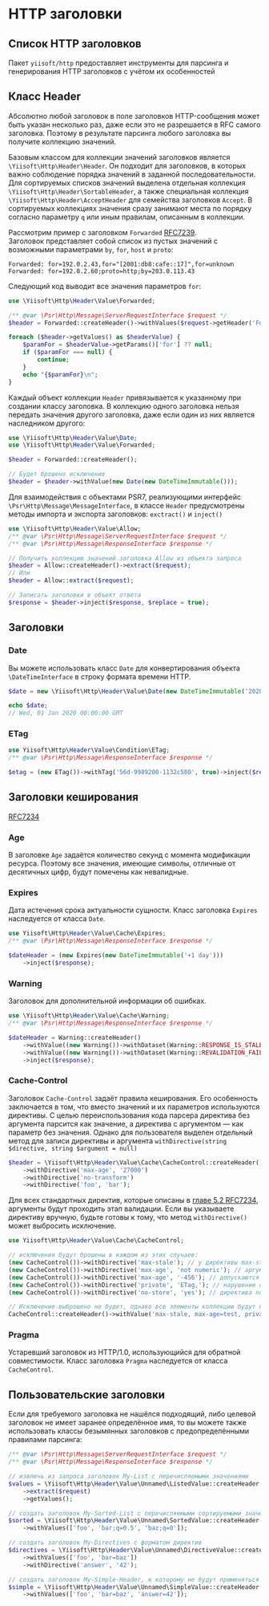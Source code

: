 # HTTP заголовки

## Список HTTP заголовков


Пакет `yiisoft/http` предоставляет инструменты для парсинга и генерирования HTTP заголовков с учётом их особенностей

## Класс Header

Абсолютно любой заголовок в поле заголовков HTTP-сообщения может быть указан несколько раз, даже если это не разрешается
в RFC самого заголовка. Поэтому в результате парсинга любого заголовка вы получите коллекцию значений.

Базовым классом для коллекции значений заголовков является `\Yiisoft\Http\Header\Header`. Он подходит для заголовков,
в которых важно соблюдение порядка значений в заданной последовательности. Для сортируемых списков значений выделена
отдельная коллекция `\Yiisoft\Http\Header\SortableHeader`, а также специальная коллекция
`\Yiisoft\Http\Header\AcceptHeader` для семейства заголовков `Accept`. В сортируемых коллекциях значения сразу занимают
места по порядку согласно параметру `q` или иным правилам, описанным в коллекции.

Рассмотрим пример с заголовком `Forwarded` [RFC7239](https://tools.ietf.org/html/rfc7239).\
Заголовок представляет собой список из пустых значений с возможными параметрами `by`, `for`, `host` и `proto`:

```
Forwarded: for=192.0.2.43,for="[2001:db8:cafe::17]",for=unknown
Forwarded: for=192.0.2.60;proto=http;by=203.0.113.43
```

Следующий код выводит все значения параметров `for`:

```php
use \Yiisoft\Http\Header\Value\Forwarded;

/** @var \Psr\Http\Message\ServerRequestInterface $request */
$header = Forwarded::createHeader()->withValues($request->getHeader('Forwarded'));

foreach ($header->getValues() as $headerValue) {
    $paramFor = $headerValue->getParams()['for'] ?? null;
    if ($paramFor === null) {
        continue;
    }
    echo "{$paramFor}\n";
}
```

Каждый объект коллекции `Header` привязывается к указанному при создании классу заголовка. В коллекцию одного заголовка
нельзя передать значения другого заголовка, даже если один из них является наследником другого:

```php
use \Yiisoft\Http\Header\Value\Date;
use \Yiisoft\Http\Header\Value\Forwarded;

$header = Forwarded::createHeader();

// Будет брошено исключение
$header = $header->withValue(new Date(new DateTimeImmutable()));
```

Для взаимодействия с объектами PSR7, реализующими интерфейс `\Psr\Http\Message\MessageInterface`, в классе `Header`
предусмотрены методы импорта и экспорта заголовков: `exctract()` и `inject()`

```php
use \Yiisoft\Http\Header\Value\Allow;
/** @var \Psr\Http\Message\ServerRequestInterface $request */
/** @var \Psr\Http\Message\ResponseInterface $response */

// Получить коллекцию значений заголовка Allow из объекта запроса
$header = Allow::createHeader()->extract($request);
// Или
$header = Allow::extract($request);

// Записать заголовки в объект ответа
$response = $header->inject($response, $replace = true);
```

## Заголовки

### Date

Вы можете использовать класс `Date` для конвертирования объекта `\DateTimeInterface` в строку формата времени HTTP.

```php
$date = new \Yiisoft\Http\Header\Value\Date(new DateTimeImmutable('2020-01-01 00:00:00 +0000'));

echo $date;
// Wed, 01 Jan 2020 00:00:00 GMT
```

### ETag

```php
use Yiisoft\Http\Header\Value\Condition\ETag;
/** @var \Psr\Http\Message\ResponseInterface $response */

$etag = (new ETag())->withTag('56d-9989200-1132c580', true)->inject($response);
```

## Заголовки кеширования

[RFC7234](https://tools.ietf.org/html/rfc7234)

### Age

В заголовке `Age` задаётся количество секунд с момента модификации ресурса. Поэтому все значения, имеющие символы,
отличные от десятичных цифр, будут помечены как невалидные.

### Expires

Дата истечения срока актуальности сущности. Класс заголовка `Expires` наследуется от класса `Date`.

```php
use Yiisoft\Http\Header\Value\Cache\Expires;
/** @var \Psr\Http\Message\ResponseInterface $response */

$dateHeader = (new Expires(new DateTimeImmutable('+1 day')))
    ->inject($response);
```

### Warning

Заголовок для дополнительной информации об ошибках.
```php
use \Yiisoft\Http\Header\Value\Cache\Warning;
/** @var \Psr\Http\Message\ResponseInterface $response */

$dateHeader = Warning::createHeader()
    ->withValue((new Warning())->withDataset(Warning::RESPONSE_IS_STALE, '-', 'Response is stale'))
    ->withValue((new Warning())->withDataset(Warning::REVALIDATION_FAILED, '-', 'Revalidation failed'))
    ->inject($response);
```

### Cache-Control

Заголовок `Cache-Control` задаёт правила кеширования. Его особенность заключается в том, что вместо значений и их
параметров используются директивы. С целью переиспользования кода парсера директива без аргумента парсится как значение,
а директива с аргументом — как параметр без значения. Однако для пользователя выделен отдельный метод для записи
директивы и аргумента `withDirective(string $directive, string $argument = null)`

```php
$header = \Yiisoft\Http\Header\Value\Cache\CacheControl::createHeader()
    ->withDirective('max-age', '27000')
    ->withDirective('no-transform')
    ->withDirective('foo', 'bar');
```

Для всех стандартных директив, которые описаны в [главе 5.2 RFC7234](https://tools.ietf.org/html/rfc7234#section-5.2),
аргументы будут проходить этап валидации. Если вы указываете директиву вручную, будьте готовы к тому, что метод
`withDirective()` может выбросить исключение.

```php
use Yiisoft\Http\Header\Value\Cache\CacheControl;

// исключения будут брошены в каждом из этих случаев:
(new CacheControl())->withDirective('max-stale'); // у директивы max-stale должен быть аргумент
(new CacheControl())->withDirective('max-age', 'not numeric'); // аргумент директивы max-age должен быть числовым
(new CacheControl())->withDirective('max-age', '-456'); // допускаются только цифры
(new CacheControl())->withDirective('private', 'ETag,'); // нарушение синтаксиса списка заголовков
(new CacheControl())->withDirective('no-store', 'yes'); // директива no-store не принимает аргумент

// Исключение выброшено не будет, однако все элементы коллекции будут невалидными
CacheControl::createHeader()->withValue('max-stale, max-age=test, private="ETag,", no-store=yes');
```

### Pragma

Устаревший заголовок из HTTP/1.0, использующийся для обратной совместимости.
Класс заголовка `Pragma` наследуется от класса `CacheControl`.

## Пользовательские заголовки

Если для требуемого заголовка не нашёлся подходящий, либо целевой заголовок не имеет заранее определённое имя,
то вы можете также использовать классы безымянных заголовков с предопределёнными правилами парсинга:

```php
/** @var \Psr\Http\Message\ServerRequestInterface $request */
/** @var \Psr\Http\Message\ResponseInterface $response */

// извлечь из запроса заголовок My-List с перечисляемыми значениями
$values = \Yiisoft\Http\Header\Value\Unnamed\ListedValue::createHeader('My-List')
    ->extract($request)
    ->getValues();

// создать заголовок My-Sorted-List с перечисляемыми сортируемыми значениями
$sorted = \Yiisoft\Http\Header\Value\Unnamed\SortedValue::createHeader('My-Sorted-List')
    ->withValues(['foo', 'bar;q=0.5', 'baz;q=0']);

// создать заголовок My-Directives с форматом директив
$directives = \Yiisoft\Http\Header\Value\Unnamed\DirectiveValue::createHeader('My-Directives')
    ->withValues(['foo', 'bar=baz'])
    ->withDirective('answer', '42');

// создать заголовок My-Simple-Header, к которому не будут применяться правила парсинга
$simple = \Yiisoft\Http\Header\Value\Unnamed\SimpleValue::createHeader('My-Simple-Header')
    ->withValues(['foo', 'bar=baz', 'answer=42']);
```

